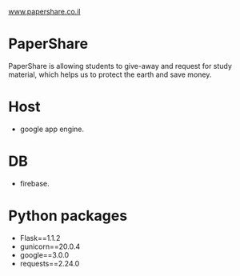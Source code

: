 www.papershare.co.il

# PaperShare
PaperShare is allowing students to give-away and request for study material, which helps us to protect the earth and save money.

# Host
* google app engine.
# DB
* firebase.
# Python packages
* Flask==1.1.2
* gunicorn==20.0.4
* google==3.0.0
* requests==2.24.0
